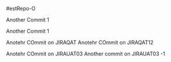 #estRepo-O

Another Commit 1

Another Commit 1

Anotehr COmmit on JIRAQAT
Anotehr COmmit on JIRAQAT12


Anotehr COmmit on JIRAUAT03
Another commit on JIRAUAT03 -1
